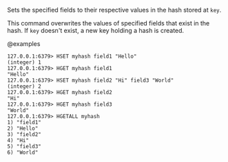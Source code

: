 Sets the specified fields to their respective values in the hash stored at `key`.

This command overwrites the values of specified fields that exist in the hash.
If `key` doesn't exist, a new key holding a hash is created.

@examples

```valkey-cli
127.0.0.1:6379> HSET myhash field1 "Hello"
(integer) 1
127.0.0.1:6379> HGET myhash field1
"Hello"
127.0.0.1:6379> HSET myhash field2 "Hi" field3 "World"
(integer) 2
127.0.0.1:6379> HGET myhash field2
"Hi"
127.0.0.1:6379> HGET myhash field3
"World"
127.0.0.1:6379> HGETALL myhash
1) "field1"
2) "Hello"
3) "field2"
4) "Hi"
5) "field3"
6) "World"
```
